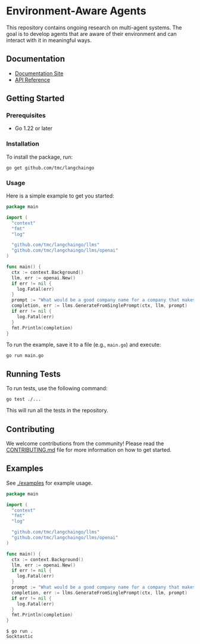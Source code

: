 # Environment-Aware Agents

This repository contains ongoing research on multi-agent systems. The goal is to develop agents that are aware of their environment and can interact with it in meaningful ways.

## Documentation

- [Documentation Site](https://tmc.github.io/langchaingo/docs/)
- [API Reference](https://pkg.go.dev/github.com/tmc/langchaingo)

## Getting Started

### Prerequisites

- Go 1.22 or later

### Installation

To install the package, run:

```shell
go get github.com/tmc/langchaingo
```

### Usage

Here is a simple example to get you started:

```go
package main

import (
  "context"
  "fmt"
  "log"

  "github.com/tmc/langchaingo/llms"
  "github.com/tmc/langchaingo/llms/openai"
)

func main() {
  ctx := context.Background()
  llm, err := openai.New()
  if err != nil {
    log.Fatal(err)
  }
  prompt := "What would be a good company name for a company that makes colorful socks?"
  completion, err := llms.GenerateFromSinglePrompt(ctx, llm, prompt)
  if err != nil {
    log.Fatal(err)
  }
  fmt.Println(completion)
}
```

To run the example, save it to a file (e.g., `main.go`) and execute:

```shell
go run main.go
```

## Running Tests

To run tests, use the following command:

```shell
go test ./...
```

This will run all the tests in the repository.

## Contributing

We welcome contributions from the community! Please read the [CONTRIBUTING.md](./CONTRIBUTING.md) file for more information on how to get started.

## Examples

See [./examples](./examples) for example usage.

```go
package main

import (
  "context"
  "fmt"
  "log"

  "github.com/tmc/langchaingo/llms"
  "github.com/tmc/langchaingo/llms/openai"
)

func main() {
  ctx := context.Background()
  llm, err := openai.New()
  if err != nil {
    log.Fatal(err)
  }
  prompt := "What would be a good company name for a company that makes colorful socks?"
  completion, err := llms.GenerateFromSinglePrompt(ctx, llm, prompt)
  if err != nil {
    log.Fatal(err)
  }
  fmt.Println(completion)
}
```

```shell
$ go run .
Socktastic
```

